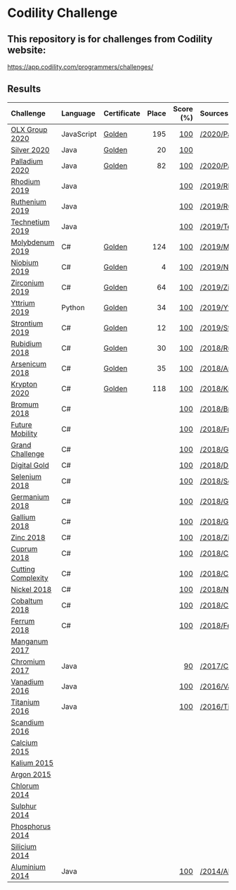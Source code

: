 # Codility Challenge
## This repository is for challenges from Codility website:
https://app.codility.com/programmers/challenges/

## Results

| Challenge                                                                                     | Language   | Certificate                                                               | Place |                                                                      Score (%) | Sources                                               |
| :-------------------------------------------------------------------------------------------- | :--------- | :------------------------------------------------------------------------ | -----:| -----------------------------------------------------------------------------: | :---------------------------------------------------- | 
| [OLX Group 2020](https://app.codility.com/programmers/challenges/olx_group2020/)              | JavaScript | [Golden](https://app.codility.com/cert/view/certR3NMTN-UCUA6JC44ZNM8D92/) |   195 | [100](https://app.codility.com/cert/view/certR3NMTN-UCUA6JC44ZNM8D92/details/) | [/2020/Palladium2020](/2020/TheOLXGroupChallenge2020) |
| [Silver    2020](https://app.codility.com/programmers/challenges/silver2020/)                 | Java       | [Golden](https://app.codility.com/cert/view/certFY8MTS-2444ZDSXDRH8XEAY/) |    20 | [100](https://app.codility.com/cert/view/certFY8MTS-2444ZDSXDRH8XEAY/details/) |                                                       |
| [Palladium 2020](https://app.codility.com/programmers/challenges/palladium2020/)              | Java       | [Golden](https://app.codility.com/cert/view/certQVUGK9-A3JGUNN4QV7W72UW/) |    82 | [100](https://app.codility.com/cert/view/certQVUGK9-A3JGUNN4QV7W72UW/details/) | [/2020/Palladium2020](/2020/Palladium2020)            |
| [Rhodium 2019](https://app.codility.com/programmers/challenges/rhodium2019/)                  | Java       |                                                                           |       | [100](https://app.codility.com/demo/results/trainingWU64X2-MC5/)               | [/2019/Rhodium2019](/2019/Rhodium2019)                |
| [Ruthenium 2019](https://app.codility.com/programmers/challenges/ruthenium2019/)              | Java       |                                                                           |       | [100](https://app.codility.com/demo/results/training7RQSXG-KTF/)               | [/2019/Ruthenium2019](/2019/Ruthenium2019)            |
| [Technetium 2019](https://app.codility.com/programmers/challenges/technetium2019/)            | Java       |                                                                           |       | [100](https://app.codility.com/demo/results/training6483BY-BEX/)               | [/2019/Technetium2019](/2019/Technetium2019)          |
| [Molybdenum 2019](https://app.codility.com/programmers/challenges/molybdenum2019/)            | C#         | [Golden](https://app.codility.com/cert/view/certCYM6G6-NWYZZB3UFVADQ8JA/) |   124 | [100](https://app.codility.com/cert/view/certCYM6G6-NWYZZB3UFVADQ8JA/details/) | [/2019/Molybdenum2019](/2019/Molybdenum2019)          |
| [Niobium 2019](https://app.codility.com/programmers/challenges/niobium2019/)                  | C#         | [Golden](https://app.codility.com/cert/view/certD2ERMJ-F7P869EA93VM38QT/) |     4 | [100](https://app.codility.com/cert/view/certD2ERMJ-F7P869EA93VM38QT/details/) | [/2019/Niobium2019](/2019/Niobium2019)                |
| [Zirconium 2019](https://app.codility.com/programmers/challenges/zirconium2019/)              | C#         | [Golden](https://app.codility.com/cert/view/cert2XXP3U-FECB7D4DHXD6RQFP/) |    64 | [100](https://app.codility.com/cert/view/cert2XXP3U-FECB7D4DHXD6RQFP/details/) | [/2019/Zirconium2019](/2019/Zirconium2019)            |
| [Yttrium 2019](https://app.codility.com/programmers/challenges/yttrium2019/)                  | Python     | [Golden](https://app.codility.com/cert/view/certQHKKSG-4Y8U3C7XJGDGT8BY/) |    34 | [100](https://app.codility.com/cert/view/certQHKKSG-4Y8U3C7XJGDGT8BY/details/) | [/2019/Yttrium2019](/2019/Yttrium2019)                |
| [Strontium 2019](https://app.codility.com/programmers/challenges/strontium2019/)              | C#         | [Golden](https://app.codility.com/cert/view/certUUVTTC-PZ349NV3JETSD2E4/) |    12 | [100](https://app.codility.com/cert/view/certUUVTTC-PZ349NV3JETSD2E4/details/) | [/2019/Strontium2019](/2019/Strontium2019)            |
| [Rubidium 2018](https://app.codility.com/programmers/challenges/rubidium2018/)                | C#         | [Golden](https://app.codility.com/cert/view/cert68AJCK-Y9P234AQMSSXU2NF/) |    30 | [100](https://app.codility.com/cert/view/cert68AJCK-Y9P234AQMSSXU2NF/details/) | [/2018/Rubidium2018](/2018/Rubidium2018)              |
| [Arsenicum 2018](https://app.codility.com/programmers/challenges/arsenicum2018/)              | C#         | [Golden](https://app.codility.com/cert/view/certRXG48N-HTNQSSNBG3S4KJRC/) |    35 | [100](https://app.codility.com/cert/view/certRXG48N-HTNQSSNBG3S4KJRC/details/) | [/2018/Arsenicum2018](/2018/Arsenicum2018)            |
| [Krypton 2020](https://app.codility.com/programmers/challenges/krypton2018/)                  | C#         | [Golden](https://app.codility.com/cert/view/certEEHV6Z-M6BTQ5KUNPUMFGVS/) |   118 | [100](https://app.codility.com/cert/view/certEEHV6Z-M6BTQ5KUNPUMFGVS/details/) | [/2018/Krypton2018](/2018/Krypton2018)                |
| [Bromum 2018](https://app.codility.com/programmers/challenges/bromum2018/)                    | C#         |                                                                           |       | [100](https://app.codility.com/demo/results/trainingAS7WA4-U5U/)               | [/2018/Bromum2018](/2018/Bromum2018)                  |
| [Future Mobility](https://app.codility.com/programmers/challenges/future_mobility2018/)       | C#         |                                                                           |       | [100](https://app.codility.com/demo/results/trainingEARP6M-5MS/)               | [/2018/FutureMobility](/2018/FutureMobility)          |
| [Grand Challenge](https://app.codility.com/programmers/challenges/grand2018/)                 | C#         |                                                                           |       | [100](https://app.codility.com/demo/results/trainingEMXM4S-MF8/)               | [/2018/GrandChallenge](/2018/GrandChallenge)          |
| [Digital Gold](https://app.codility.com/programmers/challenges/digital_gold/)                 | C#         |                                                                           |       | [100](https://app.codility.com/demo/results/trainingSFSXPH-HSJ/)               | [/2018/DigitalGold](/2018/DigitalGold)                |
| [Selenium 2018](https://app.codility.com/programmers/challenges/selenium2018/)                | C#         |                                                                           |       | [100](https://app.codility.com/demo/results/training95ZMZ5-EXM/)               | [/2018/Selenium2018](/2018/Selenium2018)              |
| [Germanium 2018](https://app.codility.com/programmers/challenges/germanium2018/)              | C#         |                                                                           |       | [100](https://app.codility.com/demo/results/trainingXJN8KJ-KC3/)               | [/2018/Germanium2018](/2018/Germanium2018)            |
| [Gallium 2018](https://app.codility.com/programmers/challenges/gallium2018/)                  | C#         |                                                                           |       | [100](https://app.codility.com/demo/results/trainingQRPX5P-KHM/)               | [/2018/Gallium2018](/2018/Gallium2018)                |
| [Zinc 2018](https://app.codility.com/programmers/challenges/zinc2018/)                        | C#         |                                                                           |       | [100](https://app.codility.com/demo/results/trainingT8GSEH-REJ/)               | [/2018/Zinc2018](/2018/Zinc2018)                      |
| [Cuprum 2018](https://app.codility.com/programmers/challenges/cuprum2018/)                    | C#         |                                                                           |       | [100](https://app.codility.com/demo/results/trainingPME3KH-T83/)               | [/2018/Cuprum2018](/2018/Cuprum2018)                  |
| [Cutting Complexity](https://app.codility.com/programmers/challenges/cutting_complexity2018/) | C#         |                                                                           |       | [100](https://app.codility.com/demo/results/trainingKX2HW9-TGK/)               | [/2018/CuttingComplexity](/2018/CuttingComplexity)    |
| [Nickel 2018](https://app.codility.com/programmers/challenges/nickel2018/)                    | C#         |                                                                           |       | [100](https://app.codility.com/demo/results/training3P8KH5-69Y/)               | [/2018/Nickel2018](/2018/Nickel2018)                  |
| [Cobaltum 2018](https://app.codility.com/programmers/challenges/cobaltum2018/)                | C#         |                                                                           |       | [100](https://app.codility.com/demo/results/trainingF3J7T9-WBR/)               | [/2018/Cobaltum2018](/2018/Cobaltum2018)              |
| [Ferrum 2018](https://app.codility.com/programmers/challenges/ferrum2018/)                    | C#         |                                                                           |       | [100](https://app.codility.com/demo/results/trainingJNYUHS-6HD/)               | [/2018/Ferrum2018](/2018/Ferrum2018)                  |
| [Manganum 2017](https://app.codility.com/programmers/challenges/manganum2017/)                |            |                                                                           |       |                                                                                |                                                       |
| [Chromium 2017](https://app.codility.com/programmers/challenges/chromium2017/)                | Java       |                                                                           |       | [90](https://app.codility.com/demo/results/training8JYS8K-8HS/)                | [/2017/Chromium2017](/2017/Chromium2017)              |
| [Vanadium 2016](https://app.codility.com/programmers/challenges/vanadium2016/)                | Java       |                                                                           |       | [100](https://app.codility.com/demo/results/trainingP9RUVW-CRW/)               | [/2016/Vanadium2016](/2016/Vanadium2016)              |
| [Titanium 2016](https://app.codility.com/programmers/challenges/titanium2016/)                | Java       |                                                                           |       | [100](https://app.codility.com/demo/results/trainingXWH6UY-AX7/)               | [/2016/Titanium2016](/2016/Titanium2016)              |
| [Scandium 2016](https://app.codility.com/programmers/challenges/manganum2017/)                |            |                                                                           |       |                                                                                |                                                       |
| [Calcium 2015](https://app.codility.com/programmers/challenges/calcium2015/)                  |            |                                                                           |       |                                                                                |                                                       |
| [Kalium 2015](https://app.codility.com/programmers/challenges/kalium2015/)                    |            |                                                                           |       |                                                                                |                                                       |
| [Argon 2015](https://app.codility.com/programmers/challenges/argon2015/)                      |            |                                                                           |       |                                                                                |                                                       |
| [Chlorum 2014](https://app.codility.com/programmers/challenges/chlorum2014/)                  |            |                                                                           |       |                                                                                |                                                       |
| [Sulphur 2014](https://app.codility.com/programmers/challenges/sulphur2014/)                  |            |                                                                           |       |                                                                                |                                                       |
| [Phosphorus 2014](https://app.codility.com/programmers/challenges/phosphorus2014/)            |            |                                                                           |       |                                                                                |                                                       |
| [Silicium 2014](https://app.codility.com/programmers/challenges/silicium2014/)                |            |                                                                           |       |                                                                                |                                                       |
| [Aluminium 2014](https://app.codility.com/programmers/challenges/aluminium2014/)              | Java       |                                                                           |       | [100](https://app.codility.com/demo/results/trainingK2XHEJ-MB5/)               | [/2014/Aluminium2014](/2014/Aluminium2014)            |
